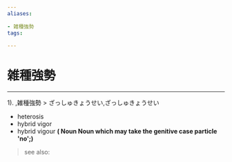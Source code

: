 ```yaml
---
aliases:
    
- 雑種強勢
tags:
    
---
```


# 雑種強勢
---
1).
,雑種強勢 > ざっしゅきょうせい,ざっしゅきょうせい

- heterosis
- hybrid vigor
- hybrid vigour
**( Noun Noun which may take the genitive case particle 'no';)**
> see also: 
            